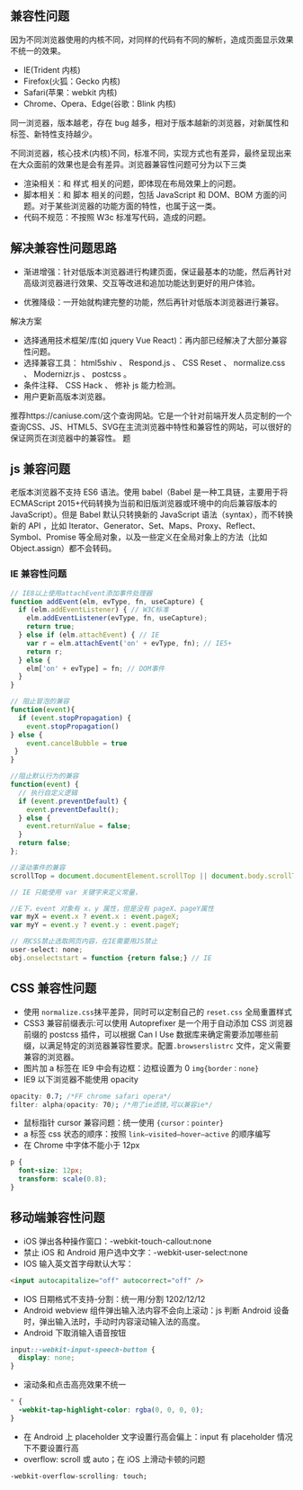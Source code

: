 ## 兼容性问题

因为不同浏览器使用的内核不同，对同样的代码有不同的解析，造成页面显示效果不统一的效果。

- IE(Trident 内核)
- Firefox(火狐：Gecko 内核)
- Safari(苹果：webkit 内核)
- Chrome、Opera、Edge(谷歌：Blink 内核)

同一浏览器，版本越老，存在 bug 越多，相对于版本越新的浏览器，对新属性和标签、新特性支持越少。

不同浏览器，核心技术(内核)不同，标准不同，实现方式也有差异，最终呈现出来在大众面前的效果也是会有差异。浏览器兼容性问题可分为以下三类

- 渲染相关：和 样式 相关的问题，即体现在布局效果上的问题。
- 脚本相关：和 脚本 相关的问题，包括 JavaScript 和 DOM、BOM 方面的问题。对于某些浏览器的功能方面的特性，也属于这一类。
- 代码不规范：不按照 W3c 标准写代码，造成的问题。

## 解决兼容性问题思路

- 渐进增强：针对低版本浏览器进行构建页面，保证最基本的功能，然后再针对高级浏览器进行效果、交互等改进和追加功能达到更好的用户体验。

- 优雅降级：一开始就构建完整的功能，然后再针对低版本浏览器进行兼容。

解决方案

- 选择通用技术框架/库(如 jquery Vue React)：再内部已经解决了大部分兼容性问题。
- 选择兼容工具： html5shiv 、 Respond.js 、 CSS Reset 、 normalize.css 、 Modernizr.js 、 postcss 。
- 条件注释、 CSS Hack 、 修补 js 能力检测。
- 用户更新高版本浏览器。

推荐https://caniuse.com/这个查询网站。它是一个针对前端开发人员定制的一个查询CSS、JS、HTML5、SVG在主流浏览器中特性和兼容性的网站，可以很好的保证网页在浏览器中的兼容性。
题

## js 兼容问题

老版本浏览器不支持 ES6 语法。使用 babel（Babel 是一种工具链，主要用于将 ECMAScript 2015+代码转换为当前和旧版浏览器或环境中的向后兼容版本的 JavaScript）。但是 Babel 默认只转换新的 JavaScript 语法（syntax），而不转换新的 API ，比如 Iterator、Generator、Set、Maps、Proxy、Reflect、Symbol、Promise 等全局对象，以及一些定义在全局对象上的方法（比如 Object.assign）都不会转码。

### IE 兼容性问题

```js
// IE8以上使用attachEvent添加事件处理器
function addEvent(elm, evType, fn, useCapture) {
  if (elm.addEventListener) { // W3C标准
    elm.addEventListener(evType, fn, useCapture);
    return true;
  } else if (elm.attachEvent) { // IE
    var r = elm.attachEvent('on' + evType, fn); // IE5+
    return r;
  } else {
    elm['on' + evType] = fn; // DOM事件
  }
}

// 阻止冒泡的兼容
function(event){
  if (event.stopPropagation) {
	event.stopPropagation()
} else {
	event.cancelBubble = true
 }
}

//阻止默认行为的兼容
function(event) {
  // 执行自定义逻辑
  if (event.preventDefault) {
    event.preventDefault();
  } else {
    event.returnValue = false;
  }
  return false;
};

//滚动事件的兼容
scrollTop = document.documentElement.scrollTop || document.body.scrollTop

// IE 只能使用 var 关键字来定义常量，

//E下，event 对象有 x、y 属性，但是没有 pageX、pageY属性
var myX = event.x ? event.x : event.pageX;
var myY = event.y ? event.y : event.pageY;

// 用CSS禁止选取网页内容，在IE需要用JS禁止
user-select: none;
obj.onselectstart = function {return false;} // IE
```

## CSS 兼容性问题

- 使用 `normalize.css`抹平差异，同时可以定制自己的 `reset.css` 全局重置样式
- CSS3 兼容前缀表示:可以使用 Autoprefixer 是一个用于自动添加 CSS 浏览器前缀的 postcss 插件，可以根据 Can I Use 数据库来确定需要添加哪些前缀，以满足特定的浏览器兼容性要求。配置`.browserslistrc` 文件，定义需要兼容的浏览器。
- 图片加 a 标签在 IE9 中会有边框：边框设置为 0 `img{border：none}`
- IE9 以下浏览器不能使用 opacity

```css
opacity: 0.7; /*FF chrome safari opera*/
filter: alpha(opacity: 70); /*用了ie滤镜,可以兼容ie*/
```

- 鼠标指针 cursor 兼容问题：统一使用 `{cursor：pointer}`
- a 标签 css 状态的顺序：按照 `link–visited–hover–active` 的顺序编写
- 在 Chrome 中字体不能小于 12px

```css
p {
  font-size: 12px;
  transform: scale(0.8);
}
```

## 移动端兼容性问题

- iOS 弹出各种操作窗口：-webkit-touch-callout:none
- 禁止 iOS 和 Android 用户选中文字：-webkit-user-select:none
- IOS 输入英文首字母默认大写：

```html
<input autocapitalize="off" autocorrect="off" />
```

- IOS 日期格式不支持-分割：统一用/分割 1202/12/12
- Android webview 组件弹出输入法内容不会向上滚动：js 判断 Android 设备时，弹出输入法时，手动时内容滚动输入法的高度。
- Android 下取消输入语音按钮

```css
input::-webkit-input-speech-button {
  display: none;
}
```

- 滚动条和点击高亮效果不统一

```css
* {
  -webkit-tap-highlight-color: rgba(0, 0, 0, 0);
}
```

- 在 Android 上 placeholder 文字设置行高会偏上：input 有 placeholder 情况下不要设置行高
- overflow: scroll 或 auto；在 iOS 上滑动卡顿的问题

```css
-webkit-overflow-scrolling: touch;
```
